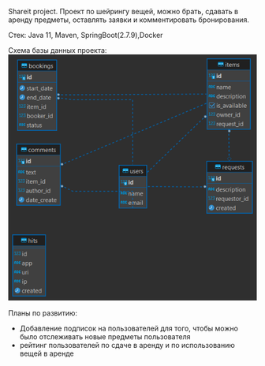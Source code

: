 Shareit project.
Проект по шейрингу вещей, можно брать, сдавать в аренду предметы, оставлять заявки и комментировать бронирования.

Стек: Java 11, Maven, SpringBoot(2.7.9),Docker

Схема базы данных проекта:
![Data Base](shareitpic.png)

Планы по развитию:
- Добавление подписок на пользователей для того, чтобы можно было отслеживать новые предметы пользователя
- рейтинг пользователей по сдаче в аренду и по использованию вещей в аренде